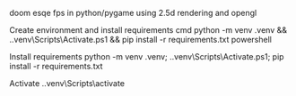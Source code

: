 doom esqe fps in python/pygame using 2.5d rendering and opengl



Create environment and install requirements
cmd
python -m venv .venv && .\.venv\Scripts\Activate.ps1 && pip install -r requirements.txt
powershell

Install requirements
python -m venv .venv; .\.venv\Scripts\Activate.ps1; pip install -r requirements.txt

Activate
.\.venv\Scripts\activate
